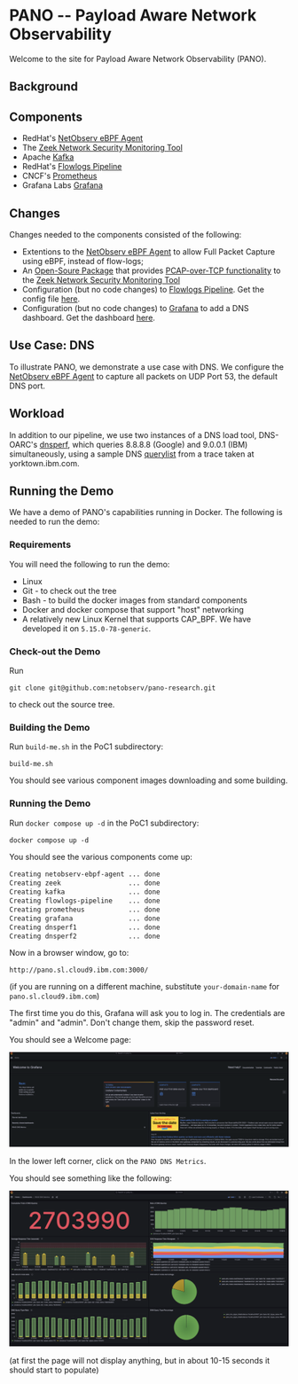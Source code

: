 # PANO -- Payload Aware Network Observability

Welcome to the site for Payload Aware Network Observability (PANO).

## Background

## Components

- RedHat's [NetObserv eBPF Agent](https://github.com/netobserv/netobserv-ebpf-agent)
- The [Zeek Network Security Monitoring Tool](https://zeek.org/)
- Apache [Kafka](https://kafka.apache.org/)
- RedHat's [Flowlogs Pipeline](https://github.com/netobserv/flowlogs-pipeline)
- CNCF's [Prometheus](https://prometheus.io/)
- Grafana Labs [Grafana](https://grafana.com/)

## Changes

Changes needed to the components consisted of the following:

- Extentions to the [NetObserv eBPF Agent](https://github.com/netobserv/netobserv-ebpf-agent) to allow Full Packet Capture using eBPF, instead of flow-logs;
- An [Open-Soure Package](https://github.com/emnahum/zeek-pcapovertcp-plugin) that provides [PCAP-over-TCP functionality](https://www.netresec.com/?page=Blog&month=2022-08&post=What-is-PCAP-over-IP) to the [Zeek Network Security Monitoring Tool](https://zeek.org/)
- Configuration (but no code changes) to [Flowlogs Pipeline](https://github.com/netobserv/flowlogs-pipeline). Get the config file [here](poc1/flowlogs-pipeline/pano-kafka-dns.yaml).
- Configuration (but no code changes) to [Grafana](https://grafana.com/) to add a DNS dashboard. Get the dashboard [here](poc1/grafana/pano-dns-dashboard.json). 

## Use Case: DNS

To illustrate PANO, we demonstrate a use case with DNS.  We configure the [NetObserv eBPF Agent](https://github.com/netobserv/netobserv-ebpf-agent) to capture all packets on UDP Port 53, the default DNS port.  

## Workload

In addition to our pipeline, we use two instances of a DNS load tool, DNS-OARC's [dnsperf](https://github.com/DNS-OARC/dnsperf), which queries 8.8.8.8 (Google) and 9.0.0.1 (IBM) simultaneously, using a sample DNS [querylist](poc1/dnsperf/dns-entry-list) from a trace taken at yorktown.ibm.com.

## Running the Demo

We have a demo of PANO's capabilities running in Docker. The following is needed to run the demo:

### Requirements

You will need the following to run the demo:

- Linux
- Git - to check out the tree
- Bash - to build the docker images from standard components
- Docker and docker compose that support "host" networking
- A relatively new Linux Kernel that supports CAP_BPF.  We have developed it on `5.15.0-78-generic`.

### Check-out the Demo

Run 

```
git clone git@github.com:netobserv/pano-research.git
```

to check out the source tree.

### Building the Demo

Run `build-me.sh` in the PoC1 subdirectory:

```
build-me.sh
```

You should see various component images downloading and some building.

### Running the Demo

Run `docker compose up -d` in the PoC1 subdirectory:

```
docker compose up -d
```

You should see the various components come up:
```
Creating netobserv-ebpf-agent ... done
Creating zeek                 ... done
Creating kafka                ... done
Creating flowlogs-pipeline    ... done
Creating prometheus           ... done
Creating grafana              ... done
Creating dnsperf1             ... done
Creating dnsperf2             ... done
```

Now in a browser window, go to:

```
http://pano.sl.cloud9.ibm.com:3000/
```

(if you are running on a different machine, substitute `your-domain-name` for `pano.sl.cloud9.ibm.com`)

The first time you do this, Grafana will ask you to log in.  The credentials are "admin" and "admin".  Don't change them, skip the password reset.

You should see a Welcome page:

![Grafana Welcome Page](images/grafana-welcome.png)

In the lower left corner, click on the `PANO DNS Metrics`.

You should see something like the following:

![Grafana DNS Page](images/grafana-pano.png)

(at first the page will not display anything, but in about 10-15 seconds it should start to populate)

